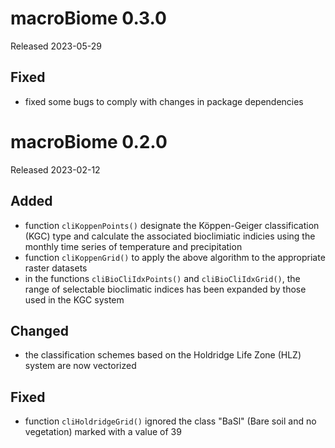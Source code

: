 # macroBiome 0.3.0

Released 2023-05-29

## Fixed

- fixed some bugs to comply with changes in package dependencies


# macroBiome 0.2.0

Released 2023-02-12

## Added

-   function `cliKoppenPoints()` designate the Köppen-Geiger classification (KGC) type and calculate the associated bioclimiatic indicies using the monthly time series of temperature and precipitation
-   function `cliKoppenGrid()` to apply the above algorithm to the appropriate raster datasets
-   in the functions `cliBioCliIdxPoints()` and `cliBioCliIdxGrid()`, the range of selectable bioclimatic indices has been expanded by those used in the KGC system

## Changed

-   the classification schemes based on the Holdridge Life Zone (HLZ) system are now vectorized

## Fixed

-   function `cliHoldridgeGrid()` ignored the class "BaSl" (Bare soil and no vegetation) marked with a value of 39
